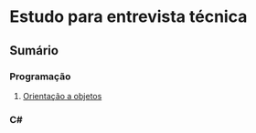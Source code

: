 # Estudo para entrevista técnica

## Sumário

### Programação

1. [Orientação a objetos](/PT-BR/Programa%C3%A7%C3%A3o/orientacao-objeto.md)

### C#